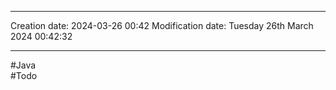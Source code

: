

----
Creation date: 2024-03-26 00:42
Modification date: Tuesday 26th March 2024 00:42:32

----

#Java  
#Todo 

